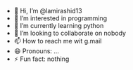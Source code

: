 - 👋 Hi, I’m @lamirashid13
- 👀 I’m interested in programming 
- 🌱 I’m currently learning python 
- 💞️ I’m looking to collaborate on nobody
- 📫 How to reach me wit g.mail
- 😄 Pronouns: ...
- ⚡ Fun fact: nothing 

<!---
lamirashid13/lamirashid13 is a ✨ special ✨ repository because its `README.md` (this file) appears on your GitHub profile.
You can click the Preview link to take a look at your changes.
--->
